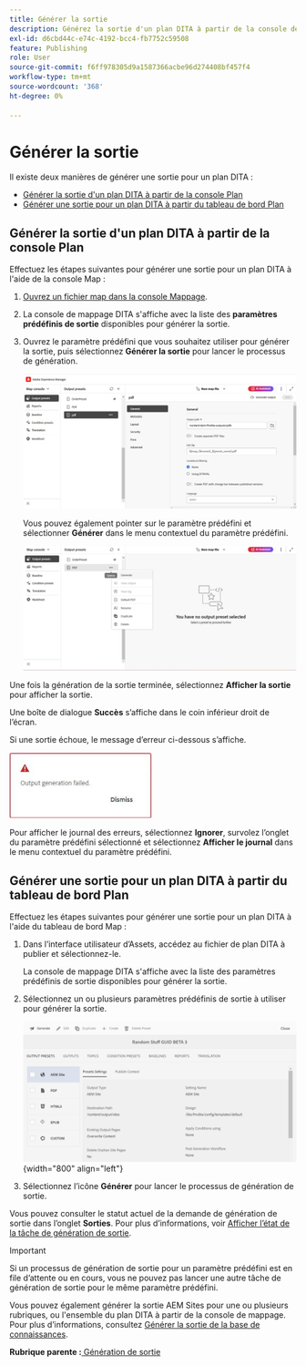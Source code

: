 ```yaml
---
title: Générer la sortie
description: Générez la sortie d'un plan DITA à partir de la console de plans et du tableau de bord des plans dans AEM Guides.
exl-id: d6cbd44c-e74c-4192-bcc4-fb7752c59508
feature: Publishing
role: User
source-git-commit: f6ff978305d9a1587366acbe96d274408bf457f4
workflow-type: tm+mt
source-wordcount: '368'
ht-degree: 0%

---
```


# Générer la sortie

Il existe deux manières de générer une sortie pour un plan DITA :

- [Générer la sortie d&#39;un plan DITA à partir de la console Plan](#generate-output-for-a-dita-map-from-the-map-console)
- [Générer une sortie pour un plan DITA à partir du tableau de bord Plan](#generate-output-for-a-dita-map-from-the-map-dashboard)

## Générer la sortie d&#39;un plan DITA à partir de la console Plan

Effectuez les étapes suivantes pour générer une sortie pour un plan DITA à l&#39;aide de la console Map :

1. [Ouvrez un fichier map dans la console Mappage](./open-files-map-console.md).
2. La console de mappage DITA s&#39;affiche avec la liste des **paramètres prédéfinis de sortie** disponibles pour générer la sortie.

3. Ouvrez le paramètre prédéfini que vous souhaitez utiliser pour générer la sortie, puis sélectionnez **Générer la sortie** pour lancer le processus de génération.

   <img src="images/generate-output-pdf.png" alt="onglet métadonnées" width="600">

   Vous pouvez également pointer sur le paramètre prédéfini et sélectionner **Générer** dans le menu contextuel du paramètre prédéfini.


   <img src="images/generate-preset-map-console.png" alt="onglet métadonnées" width="600">

Une fois la génération de la sortie terminée, sélectionnez **Afficher la sortie** pour afficher la sortie.

Une boîte de dialogue **Succès** s’affiche dans le coin inférieur droit de l’écran.

Si une sortie échoue, le message d’erreur ci-dessous s’affiche.

<img src="images/error-log.png" alt="journal des erreurs" width="250">

Pour afficher le journal des erreurs, sélectionnez **Ignorer**, survolez l’onglet du paramètre prédéfini sélectionné et sélectionnez **Afficher le journal** dans le menu contextuel du paramètre prédéfini.

## Générer une sortie pour un plan DITA à partir du tableau de bord Plan

Effectuez les étapes suivantes pour générer une sortie pour un plan DITA à l&#39;aide du tableau de bord Map :

1. Dans l’interface utilisateur d’Assets, accédez au fichier de plan DITA à publier et sélectionnez-le.

   La console de mappage DITA s&#39;affiche avec la liste des paramètres prédéfinis de sortie disponibles pour générer la sortie.

1. Sélectionnez un ou plusieurs paramètres prédéfinis de sortie à utiliser pour générer la sortie.

   ![](images/generate-multiple-outputs-uuid.png){width="800" align="left"}

1. Sélectionnez l’icône **Générer** pour lancer le processus de génération de sortie.


Vous pouvez consulter le statut actuel de la demande de génération de sortie dans l’onglet **Sorties**. Pour plus d’informations, voir [Afficher l’état de la tâche de génération de sortie](./generate-output-manage-process.md#view-the-status-of-the-output-generation-task).

>[!IMPORTANT]
>
> Si un processus de génération de sortie pour un paramètre prédéfini est en file d’attente ou en cours, vous ne pouvez pas lancer une autre tâche de génération de sortie pour le même paramètre prédéfini.

Vous pouvez également générer la sortie AEM Sites pour une ou plusieurs rubriques, ou l&#39;ensemble du plan DITA à partir de la console de mappage. Pour plus d’informations, consultez [Générer la sortie de la base de connaissances](web-editor-article-publishing.md#id218CK0U019I).




**Rubrique parente :**[ Génération de sortie](generate-output.md)

